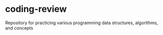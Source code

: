 # coding-review
Repository for practicing various programming data structures, algorithms, and concepts
